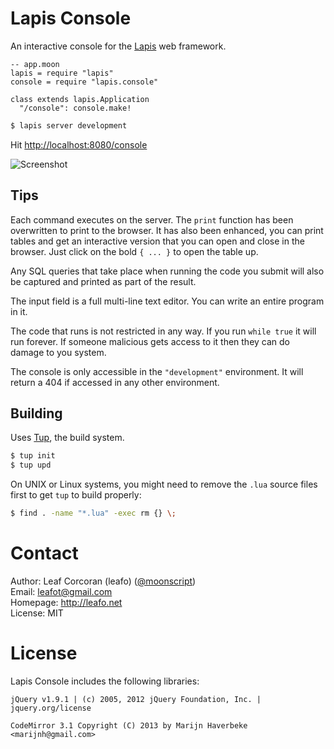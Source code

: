 # Lapis Console

An interactive console for the [Lapis][1] web framework.

```moonscript
-- app.moon
lapis = require "lapis"
console = require "lapis.console"

class extends lapis.Application
  "/console": console.make!
```

```bash
$ lapis server development
```

Hit <http://localhost:8080/console>

![Screenshot](http://leafo.net/dump/lapis_console.png)

## Tips

Each command executes on the server. The `print` function has been overwritten
to print to the browser. It has also been enhanced, you can print tables and
get an interactive version that you can open and close in the browser. Just
click on the bold `{ ... }` to open the table up.

Any SQL queries that take place when running the code you submit will also be
captured and printed as part of the result.

The input field is a full multi-line text editor. You can write an entire
program in it.

The code that runs is not restricted in any way. If you run `while true` it
will run forever. If someone malicious gets access to it then they can do
damage to you system.

The console is only accessible in the `"development"` environment. It will
return a 404 if accessed in any other environment.

## Building

Uses [Tup][2], the build system.

```bash
$ tup init
$ tup upd
```

On UNIX or Linux systems, you might need to remove the `.lua` source
files first to get `tup` to build properly:

```bash
$ find . -name "*.lua" -exec rm {} \;
```

# Contact

Author: Leaf Corcoran (leafo) ([@moonscript](http://twitter.com/moonscript))  
Email: leafot@gmail.com  
Homepage: <http://leafo.net>  
License: MIT

# License

Lapis Console includes the following libraries:

```
jQuery v1.9.1 | (c) 2005, 2012 jQuery Foundation, Inc. | jquery.org/license
```

```
CodeMirror 3.1 Copyright (C) 2013 by Marijn Haverbeke <marijnh@gmail.com>
```

  [1]: https://github.com/leafo/lapis
  [2]: http://gittup.org/tup/


